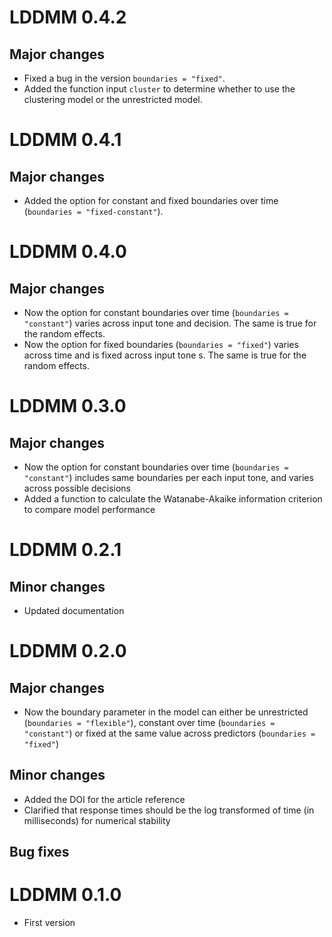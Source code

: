 
# LDDMM 0.4.2

## Major changes

* Fixed a bug in the version `boundaries = "fixed"`.
* Added the function input `cluster` to determine whether to use the clustering model or the unrestricted model.

# LDDMM 0.4.1

## Major changes

* Added the option for constant and fixed boundaries over time (`boundaries = "fixed-constant"`).

# LDDMM 0.4.0

## Major changes

* Now the option for constant boundaries over time (`boundaries = "constant"`) varies across input tone and decision. The same is true for the random effects. 
* Now the option for fixed boundaries (`boundaries = "fixed"`) varies across time and is fixed across input tone s. The same is true for the random effects.

# LDDMM 0.3.0

## Major changes

* Now the option for constant boundaries over time (`boundaries = "constant"`) includes same boundaries per each input tone, and varies across possible decisions
* Added a function to calculate the Watanabe-Akaike information criterion to compare model performance

# LDDMM 0.2.1


## Minor changes

* Updated documentation


# LDDMM 0.2.0

## Major changes

* Now the boundary parameter in the model can either be unrestricted (`boundaries = "flexible"`), constant over time (`boundaries = "constant"`) or fixed at the same value across predictors (`boundaries = "fixed"`)

## Minor changes

* Added the DOI for the article reference
* Clarified that response times should be the log transformed of time (in milliseconds) for numerical stability

## Bug fixes


# LDDMM 0.1.0

* First version
